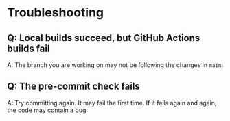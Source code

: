 # Troubleshooting

## Q: Local builds succeed, but GitHub Actions builds fail

A: The branch you are working on may not be following the changes in `main`.

## Q: The pre-commit check fails

A: Try committing again. It may fail the first time. If it fails again and again, the code may contain a bug.
